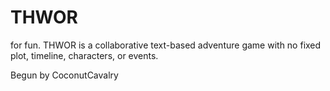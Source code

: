 # THWOR
for fun.
THWOR is a collaborative text-based adventure game with no fixed plot, timeline, characters, or events.

Begun by CoconutCavalry
